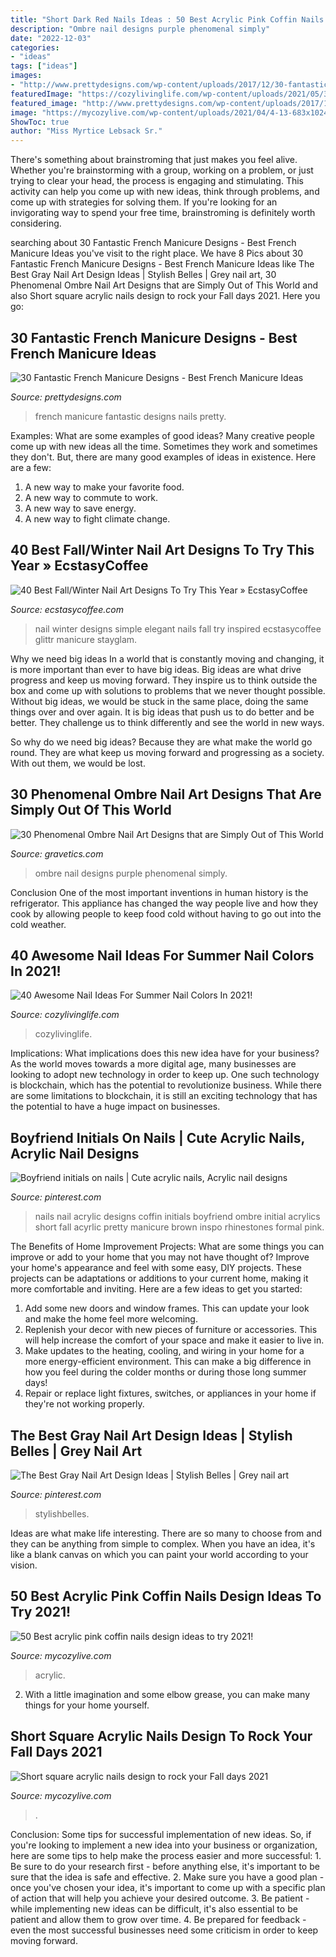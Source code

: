 ```yaml
---
title: "Short Dark Red Nails Ideas : 50 Best Acrylic Pink Coffin Nails Design Ideas To Try 2021!"
description: "Ombre nail designs purple phenomenal simply"
date: "2022-12-03"
categories:
- "ideas"
tags: ["ideas"]
images:
- "http://www.prettydesigns.com/wp-content/uploads/2017/12/30-fantastic-french-manicure-designs-best-french-manicure-ideas-16.jpg"
featuredImage: "https://cozylivinglife.com/wp-content/uploads/2021/05/39-2-683x1024.jpg"
featured_image: "http://www.prettydesigns.com/wp-content/uploads/2017/12/30-fantastic-french-manicure-designs-best-french-manicure-ideas-16.jpg"
image: "https://mycozylive.com/wp-content/uploads/2021/04/4-13-683x1024.jpg"
ShowToc: true
author: "Miss Myrtice Lebsack Sr."
---
```



There's something about brainstroming that just makes you feel alive. Whether you're brainstorming with a group, working on a problem, or just trying to clear your head, the process is engaging and stimulating. This activity can help you come up with new ideas, think through problems, and come up with strategies for solving them. If you're looking for an invigorating way to spend your free time, brainstroming is definitely worth considering.

	

		
searching about 30 Fantastic French Manicure Designs - Best French Manicure Ideas you've visit to the right place. We have 8 Pics about 30 Fantastic French Manicure Designs - Best French Manicure Ideas like The Best Gray Nail Art Design Ideas | Stylish Belles | Grey nail art, 30 Phenomenal Ombre Nail Art Designs that are Simply Out of This World and also Short square acrylic nails design to rock your Fall days 2021. Here you go:
		
    
## 30 Fantastic French Manicure Designs - Best French Manicure Ideas

<img loading=lazy src="http://www.prettydesigns.com/wp-content/uploads/2017/12/30-fantastic-french-manicure-designs-best-french-manicure-ideas-16.jpg" onerror="this.onerror=null;this.src='https://tse3.mm.bing.net/th?id=OIP.jG9CF1il4UpzlCqqc8Av5wHaHa&amp;pid=15.1';" alt="30 Fantastic French Manicure Designs - Best French Manicure Ideas">

_Source: prettydesigns.com_

>french manicure fantastic designs nails pretty. 

	

Examples: What are some examples of good ideas?
Many creative people come up with new ideas all the time. Sometimes they work and sometimes they don't. But, there are many good examples of ideas in existence. Here are a few: 
1) A new way to make your favorite food. 
2) A new way to commute to work. 
3) A new way to save energy. 
4) A new way to fight climate change.

    
## 40 Best Fall/Winter Nail Art Designs To Try This Year » EcstasyCoffee

<img loading=lazy src="https://i1.wp.com/www.ecstasycoffee.com/wp-content/uploads/2016/10/SIMPLE-ELEGANT-MANICURE.jpg?resize=620%2C620" onerror="this.onerror=null;this.src='https://tse1.mm.bing.net/th?id=OIP.zC_rm_eod4kaNAKrYPueVgHaHa&amp;pid=15.1';" alt="40 Best Fall/Winter Nail Art Designs To Try This Year » EcstasyCoffee">

_Source: ecstasycoffee.com_

>nail winter designs simple elegant nails fall try inspired ecstasycoffee glittr manicure stayglam. 

	

Why we need big ideas
In a world that is constantly moving and changing, it is more important than ever to have big ideas. Big ideas are what drive progress and keep us moving forward. They inspire us to think outside the box and come up with solutions to problems that we never thought possible.
Without big ideas, we would be stuck in the same place, doing the same things over and over again. It is big ideas that push us to do better and be better. They challenge us to think differently and see the world in new ways.

So why do we need big ideas? Because they are what make the world go round. They are what keep us moving forward and progressing as a society. With out them, we would be lost.

    
## 30 Phenomenal Ombre Nail Art Designs That Are Simply Out Of This World

<img loading=lazy src="http://www.gravetics.com/wp-content/uploads/2017/08/Purple-Ombre-Nail-Design-Idea.jpg" onerror="this.onerror=null;this.src='https://tse4.mm.bing.net/th?id=OIP.pfmrMvGLEA5S7PK2_8EcPwHaLH&amp;pid=15.1';" alt="30 Phenomenal Ombre Nail Art Designs that are Simply Out of This World">

_Source: gravetics.com_

>ombre nail designs purple phenomenal simply. 

	

Conclusion
One of the most important inventions in human history is the refrigerator. This appliance has changed the way people live and how they cook by allowing people to keep food cold without having to go out into the cold weather.

    
## 40 Awesome Nail Ideas For Summer Nail Colors In 2021!

<img loading=lazy src="https://cozylivinglife.com/wp-content/uploads/2021/05/39-2-683x1024.jpg" onerror="this.onerror=null;this.src='https://tse4.mm.bing.net/th?id=OIP.Okj2JnKszSqQbQFshsNMBAHaLG&amp;pid=15.1';" alt="40 Awesome Nail Ideas For Summer Nail Colors In 2021!">

_Source: cozylivinglife.com_

>cozylivinglife. 

	

Implications: What implications does this new idea have for your business?
As the world moves towards a more digital age, many businesses are looking to adopt new technology in order to keep up. One such technology is blockchain, which has the potential to revolutionize business. While there are some limitations to blockchain, it is still an exciting technology that has the potential to have a huge impact on businesses.

    
## Boyfriend Initials On Nails | Cute Acrylic Nails, Acrylic Nail Designs

<img loading=lazy src="https://i.pinimg.com/736x/b2/13/58/b21358f5cfbb6447424235a768671d0d.jpg" onerror="this.onerror=null;this.src='https://tse1.mm.bing.net/th?id=OIP.7eLdrFzkAuVjBjJDXngjxAHaJ3&amp;pid=15.1';" alt="Boyfriend initials on nails | Cute acrylic nails, Acrylic nail designs">

_Source: pinterest.com_

>nails nail acrylic designs coffin initials boyfriend ombre initial acrylics short fall acyrlic pretty manicure brown inspo rhinestones formal pink. 

	

The Benefits of Home Improvement Projects: What are some things you can improve or add to your home that you may not have thought of?
Improve your home's appearance and feel with some easy, DIY projects. These projects can be adaptations or additions to your current home, making it more comfortable and inviting. Here are a few ideas to get you started: 
1. Add some new doors and window frames. This can update your look and make the home feel more welcoming. 
2. Replenish your decor with new pieces of furniture or accessories. This will help increase the comfort of your space and make it easier to live in. 
3. Make updates to the heating, cooling, and wiring in your home for a more energy-efficient environment. This can make a big difference in how you feel during the colder months or during those long summer days! 
4. Repair or replace light fixtures, switches, or appliances in your home if they're not working properly.

    
## The Best Gray Nail Art Design Ideas | Stylish Belles | Grey Nail Art

<img loading=lazy src="https://i.pinimg.com/736x/3d/88/e9/3d88e9dc6387de80033406b6eb830969.jpg" onerror="this.onerror=null;this.src='https://tse2.mm.bing.net/th?id=OIP.R-P8w_Ko8BGmIH0xHSUMqAHaM9&amp;pid=15.1';" alt="The Best Gray Nail Art Design Ideas | Stylish Belles | Grey nail art">

_Source: pinterest.com_

>stylishbelles. 

	

Ideas are what make life interesting. There are so many to choose from and they can be anything from simple to complex. When you have an idea, it's like a blank canvas on which you can paint your world according to your vision.

    
## 50 Best Acrylic Pink Coffin Nails Design Ideas To Try 2021!

<img loading=lazy src="https://mycozylive.com/wp-content/uploads/2021/04/4-13-683x1024.jpg" onerror="this.onerror=null;this.src='https://tse4.mm.bing.net/th?id=OIP.bFUL2tke64ApIIEwDdwB3gHaLG&amp;pid=15.1';" alt="50 Best acrylic pink coffin nails design ideas to try 2021!">

_Source: mycozylive.com_

>acrylic. 

	

2. With a little imagination and some elbow grease, you can make many things for your home yourself.

    
## Short Square Acrylic Nails Design To Rock Your Fall Days 2021

<img loading=lazy src="https://mycozylive.com/wp-content/uploads/2021/08/40-2.jpg" onerror="this.onerror=null;this.src='https://tse4.mm.bing.net/th?id=OIP.niti4IUql0UNbvSwOwDUiwHaNK&amp;pid=15.1';" alt="Short square acrylic nails design to rock your Fall days 2021">

_Source: mycozylive.com_

>. 

	

Conclusion: Some tips for successful implementation of new ideas.
So, if you're looking to implement a new idea into your business or organization, here are some tips to help make the process easier and more successful: 1. Be sure to do your research first - before anything else, it's important to be sure that the idea is safe and effective. 2. Make sure you have a good plan - once you've chosen your idea, it's important to come up with a specific plan of action that will help you achieve your desired outcome. 3. Be patient - while implementing new ideas can be difficult, it's also essential to be patient and allow them to grow over time. 4. Be prepared for feedback - even the most successful businesses need some criticism in order to keep moving forward. 
